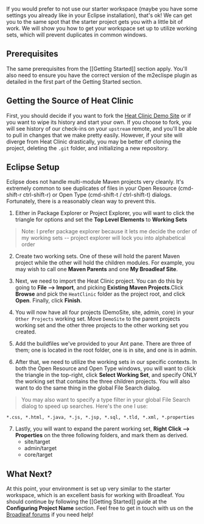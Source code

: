 If you would prefer to not use our starter workspace (maybe you have some settings you already like in your Eclipse installation), that's ok! We can get you to the same spot that the starter project gets you with a little bit of work. We will show you how to get your workspace set up to utilize working sets, which will prevent duplicates in common windows.

## Prerequisites

The same prerequisites from the [[Getting Started]] section apply. You'll also need to ensure you have the correct version of the m2eclispe plugin as detailed in the first part of the Getting Started section.

## Getting the Source of Heat Clinic

First, you should decide if you want to fork the [Heat Clinic Demo Site](https://github.com/BroadleafCommerce/DemoSite) or if you want to wipe its history and start your own. If you choose to fork, you will see history of our check-ins on your `upstream` remote, and you'll be able to pull in changes that we make pretty easily. However, if your site will diverge from Heat Clinic drastically, you may be better off cloning the project, deleting the `.git` folder, and initializing a new repository.

## Eclipse Setup

Eclipse does not handle multi-module Maven projects very cleanly. It's extremely common to see duplicates of files in your Open Resource (cmd-shift-r ctrl-shift-r) or Open Type (cmd-shift-t / ctrl-shift-t) dialogs. Fortunately, there is a reasonably clean way to prevent this.

1. Either in Package Explorer or Project Explorer, you will want to click the triangle for options and set the **Top Level Elements** to **Working Sets**
> Note: I prefer package explorer because it lets me decide the order of my working sets -- project explorer will lock you into alphabetical order

2. Create two working sets. One of these will hold the parent Maven project while the other will hold the children modules. For example, you may wish to call one **Maven Parents** and one **My Broadleaf Site**.

3. Next, we need to import the Heat Clinic project. You can do this by going to **File --> Import**, and picking **Existing Maven Projects**.Click **Browse** and pick the `HeatClinic` folder as the project root, and click **Open**. Finally, click **Finish**.

4. You will now have all four projects (DemoSite, site, admin, core) in your `Other Projects` working set. Move `DemoSite` to the parent projects working set and the other three projects to the other working set you created.

5. Add the buildfiles we've provided to your Ant pane. There are three of them; one is located in the root folder, one is in site, and one is in admin. 

6. After that, we need to utilize the working sets in our specific contexts. In both the Open Resource and Open Type windows, you will want to click the triangle in the top-right, click **Select Working Set**, and specify ONLY the working set that contains the three children projects. You will also want to do the same thing in the global File Search dialog.
> You may also want to specify a type filter in your global File Search dialog to speed up searches. Here's the one I use:
```text
*.css, *.html, *.java, *.js, *.jsp, *.sql, *.tld, *.xml, *.properties
```

7. Lastly, you will want to expand the parent working set, **Right Click --> Properties** on the three following folders, and mark them as derived.
    - site/target
    - admin/target
    - core/target

## What Next?

At this point, your environment is set up very similar to the starter workspace, which is an excellent basis for working with Broadleaf. You should continue by following the [[Getting Started]] guide at the **Configuring Project Name** section. Feel free to get in touch with us on the [Broadleaf forums](http://forum.broadleafcommerce.org) if you need help!
